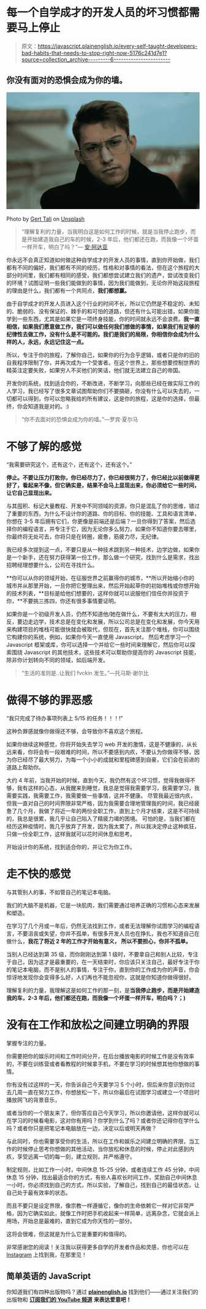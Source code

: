 # 每一个自学成才的开发人员的坏习惯都需要马上停止

> 原文：<https://javascript.plainenglish.io/every-self-taught-developers-bad-habits-that-needs-to-stop-right-now-5176c241d7e1?source=collection_archive---------6----------------------->

## 你没有面对的恐惧会成为你的墙。

![](img/cac26ced27578015beab36e056ff5ec6.png)

Photo by [Gert Tali](https://unsplash.com/@gerttali?utm_source=unsplash&utm_medium=referral&utm_content=creditCopyText) on [Unsplash](/s/photos/professional-glasses?utm_source=unsplash&utm_medium=referral&utm_content=creditCopyText)

> “理解复利的力量，当我明白这是如何工作的时候，就是当我停止跑步，而是开始建造我自己的车的时候，2-3 年后，他们都还在跑，而我像一个坏蛋一样开车，明白了吗？”— [安·阿达亚](https://www.instagram.com//womencodes_)

你永远不会真正知道如何做这种自学成才的开发人员的事情，直到你开始做，我们都有不同的偏好，我们都有不同的经历，性格和对事情的看法，但在这个旅程的大部分时间里，我们都有相同的感受，我们都想尝试建立我们的遗产，尝试改变我们的环境？试图证明一些我们能做到的事情，因为我们能做到，无论你开始这段旅程的理由是什么，我们都有一个共同点，**我们都想赢。**

由于自学成才的开发人员进入这个行业的时间不长，所以它仍然是不稳定的、未知的、脆弱的、没有保证的、棘手的和可怕的道路，但还有什么可能出错，如果你能学到一些东西，尤其是如果它是一项终身技能，你的时间就永远不会浪费。**我一直相信，如果我们愿意做工作，我们可以做任何我们想做的事情，如果我们有足够的纪律性去做工作，没有什么是不可能的。我们是我们的局限，你相信你会成为什么样的人，永远，永远记住这一点。**

所以，专注于你的旅程，了解你自己，如果你的行为合乎逻辑，或者只是你的旧的自我程序限制了你，并再次成为一个受害者。在这个世界上，那些想要控制世界的精英注定要失败，如果穷人不买他们的笑话，他们就无法建立自己的帝国。

开发你的系统，找到适合你的，不断改进，不断学习，向那些已经在做实际工作的人学习，我已经写了很多文章试图帮助你们不要搞砸，你没有什么可以失去的，一切都可以得到，你可以忽略我给的所有建议，这是你的旅程，这是你的选择，但最终，你会知道我是对的。:)

> “你不去面对的恐惧会成为你的墙。”—罗宾·夏尔马

# 不够了解的感觉

“我需要研究这个，还有这个，还有这个，还有这个。”

**停止。不要让压力打败你，你已经尽力了，你已经很努力了，你已经比以前做得更好了，看起来不像，但它确实是，结果不会马上显现出来，你必须给它一些时间，让它自己显现出来。**

与其囤积、标记大量教程、开发中不同领域的资源，你只是混乱了你的思维，错过了重要的东西，为什么不设计你的道路、你的目标、你的技能、工具和语言清单，你想在 3-5 年后拥有它们，你更像是前端还是后端？一旦你得到了答案，然后选择你的编程语言，并专注于它，因为无论你多么努力，如果你不知道你要去哪里，你最终将无处可去，你将只是在转圈，疲惫，筋疲力尽，无纪律。

我已经多次提到这一点，不要只是从一种技术跳到另一种技术，边学边做，如果你是一个新手，还在努力获得第一份工作，那么做一个研究，找到什么是需求，找出招聘经理想要什么，公司在寻找什么。

**你可以从你的领域开始，在征服世界之前赢得你的城市，**所以开始缩小你的城市并从那里开始，一旦你把它整理出来，然后开始起草你的初始堆栈或你想开始的技术列表，**目标是给他们想要的，这样你就可以说服他们信任你并投资于你，**不要挑三拣四，你还有很多事情要证明。

如果你是一个初级开发人员，仍然不知道他/她在做什么，不要有太大的压力，相反，要边走边学，技术总是在变化和发展，所以公司总是在变化和发展，你今天用来构建项目的堆栈可能很快就会被取代，但现在，首先关注那个堆栈，你可以围绕它构建你的系统，例如，如果你今天一直使用 Javascript， 然后考虑学习一个 Javascript 框架或库，你可以选择一个并给它一些时间来理解它，然后你可以探索围绕 Javascript 的其他技术，这些技术可以帮助你提高你的 Javascript 技能，除非你计划转向不同的领域，如后端开发。

> “生活的准则是..让我们 fvckin 发生。”—托马斯·谢尔比

# 做得不够的罪恶感

“我只完成了待办事项列表上 5/15 的任务！！！!"

这种负罪感就像你做得还不够，会导致你不喜欢这个旅程。

如果你继续这种感觉，你将开始失去学习 web 开发的激情，这是不健康的，从长远来看，你将会有一段艰难的时间，所以不要感到内疚，不要认为你做得不够，因为你已经尽了最大努力，为每一个小小的成就和里程碑感到自豪，它们会在前进的道路上帮助你。

大约 4 年前，当我开始的时候，直到今天，我仍然有这个坏习惯，觉得我做得不够，我有这样的心态，从我醒来到睡觉，我总是觉得我需要学习，我需要学习，我需要实践，我需要工作，我需要做一些事情，这并不健康。 尽管我最近很内疚，但我一直对自己的时间界限非常严格，因为我需要合理地管理我的时间，我已经疲惫了几个月，我做了将近一年的两份全职工作，直到上个月才结束，这是不可持续的，我总是很累，我几乎让自己陷入了精疲力竭的困境。 可怕的是，当我们都在经历这种疫情时，我几乎放弃了开发，因为我太累了，所以我决定停止这种疯狂，只做一份全职工作，这样我就可以花时间休息和思考。

开始设计你的系统，找到适合你的，并让它为你工作。

# 走不快的感觉

与其管别人的事，不如管自己的笔记本电脑。

我们的大脑不是机器，它是一块肌肉，我们需要通过培养正确的习惯和心态来发展和塑造。

在学习了几个月或一年后，仍然无法找到工作，或者无法理解你试图学习的编程语言，不要沮丧或失望，你并不孤单，有很多开发人员也在挣扎，我也不知道自己在做什么，**我花了将近 2 年的工作才开始有意义，** **所以不要担心，你并不孤单。**

当别人已经达到第 35 级，而你刚刚达到第 1 级时，不要拿自己和别人比较，专注于自己，因为这才是最重要的，在一天结束时，你应该只关注自己，最好专注于你的笔记本电脑，而不是别人的事情，专注于你，直到你的工作成为你的声音，你会惊讶地发现你会变得多么好，人们再也不能忽视你，这就是你知道你做得很好。

理解复利的力量，我理解这是如何工作的那一刻，是**当我停止跑步，而是开始建造我的车，2-3 年后，他们都还在跑，而我像一个坏蛋一样开车，明白吗？；)**

# 没有在工作和放松之间建立明确的界限

掌握专注的力量。

你需要把你的娱乐时间和工作时间分开，在后台播放电影的时候工作是没有效率的，不要在训练营或者看教程的时候拿手机，不要在学习的时候想其他你想做的事情。

你有没有过这样的一天，你告诉自己今天要学习 5 个小时，但后来你意识到你过去几周一直在努力工作，你想放松一下，所以你最后在试图学习或建立一个项目时播放网飞的背景音乐，

或者当你的一个朋友来了，但你答应自己今天学习，所以你邀请他，这样你就可以在学习的时候看电影，这对你有用吗？你学到什么了吗？或者你还记得你在学什么吗？或者你只是把笔记本电脑放在一边，决定以后或明天再做？

与此同时，你也需要享受你的生活，所以在工作和娱乐之间建立明确的界限，当工作的时候停止思考你想做的其他活动，当你放松和休息的时候，停止对此感到内疚，享受远离一切的每一刻，建立规则，并严格遵守。

制定规则，比如工作一小时，中间休息 15-25 分钟，或者连续工作 45 分钟，中间休息 15 分钟，找出最适合你的方式，有些人喜欢长时间工作，奖励自己中间休息一小时，你必须找到自己的方式，所以实验，了解自己，找到自己的最佳状态，让自己处于最有效率的状态。

而且不要只是设定界限，像宗教一样遵循它，像你的生命依赖它一样对它非常严格，因为它确实如此，就像工作时把手机收起来一样简单，远离杂念，它就会派上用场，开始总是最难的，直到它成为你天性的一部分。

这将会很难，但这就是为什么它是重要的和值得的。

非常感谢您的阅读！关注我以获得更多自学的开发者作品和灵感，你也可以在 [Instagram](https://www.instagram.com//womencodes_) 上找到我，在那里见！

## 简单英语的 JavaScript

你知道我们有四种出版物吗？通过 [**plainenglish.io**](https://plainenglish.io/) 找到他们——通过关注我们的出版物和 [**订阅我们的 YouTube 频道**](https://www.youtube.com/channel/UCtipWUghju290NWcn8jhyAw) **来表达爱意吧！**